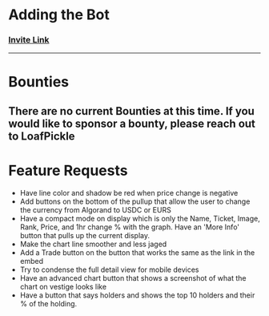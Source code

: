 # Adding the Bot
### [Invite Link](https://discord.com/oauth2/authorize?client_id=1325220652332089435)
---
# Bounties
There are no current Bounties at this time. If you would like to sponsor a bounty, please reach out to LoafPickle
--- 
# Feature Requests
- Have line color and shadow be red when price change is negative
- Add buttons on the bottom of the pullup that allow the user to change the currency from Algorand to USDC or EURS
- Have a compact mode on display which is only the Name, Ticket, Image, Rank, Price, and 1hr change % with the graph. Have an 'More Info' button that pulls up the current display.
- Make the chart line smoother and less jaged
- Add a Trade button on the button that works the same as the link in the embed
- Try to condense the full detail view for mobile devices
- Have an advanced chart button that shows a screenshot of what the chart on vestige looks like
- Have a button that says holders and shows the top 10 holders and their % of the holding.
